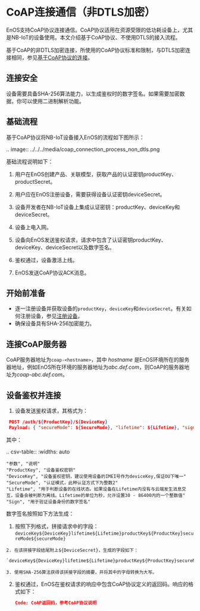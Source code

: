 # CoAP连接通信（非DTLS加密）

EnOS支持CoAP协议连接通信。CoAP协议适用在资源受限的低功耗设备上，尤其是NB-IoT的设备使用。本文介绍基于CoAP协议、不使用DTLS的接入流程。

基于CoAP的非DTLS加密连接，所使用的CoAP协议标准和限制，与DTLS加密连接相同，参见[基于CoAP协议的连接](../../../learn/enos_coap)。

## 连接安全

设备需要具备SHA-256算法能力，以生成鉴权时的数字签名。如果需要加密数据，你可以使用二进制解析功能。

## 基础流程

基于CoAP协议将NB-IoT设备接入EnOS的流程如下图所示：

.. image:: ../../../media/coap_connection_process_non_dtls.png

基础流程说明如下：

1. 用户在EnOS创建产品、关联模型，获取产品的认证密钥productKey、productSecret。

2. 用户应在EnOS注册设备，需要获得设备认证密钥deviceSecret。

3. 设备开发者在NB-IoT设备上集成认证密钥：productKey、deviceKey和deviceSecret。

4. 设备上电入网。

5. 设备向EnOS发送鉴权请求，请求中包含了认证密钥productKey、deviceKey、deviceSecret以及数字签名。

6. 鉴权通过，设备激活上线。

7. EnOS发送CoAP协议ACK消息。

## 开始前准备

- 逐一注册设备并获取设备的`productKey`，`deviceKey`和`deviceSecret`。有关如何注册设备，参见[注册设备](../../../howto/device/manage/creating_device)。
- 确保设备具有SHA-256加密能力。

## 连接CoAP服务器

CoAP服务器地址为`coap-<hostname>`，其中 _hostname_ 是EnOS环境所在的服务器地址，例如EnOS所在环境的服务器地址为*abc.def.com*，则CoAP的服务器地址为*coap-abc.def.com*。

## 设备鉴权并连接
  
1. 设备发送鉴权请求，其格式为：
  ```json
   POST /auth/${ProductKey}/${DeviceKey}
   Payload: { "secureMode": ${SecureMode}, "lifetime": ${Lifetime}, "sign": ${sign} }
  ```

  其中：

  .. csv-table::
    :widths: auto

    "参数", "说明"
    "ProductKey", "设备鉴权密钥"
    "DeviceKey", "设备鉴权密钥，建议使用设备的IMEI号作为deviceKey,保证OU下唯一"
    "SecureMode", "认证模式，此种认证方式下为整数2"
    "Lifetime", "用于判断设备的在线状态。如果设备在Lifetime内没有与云端发生消息交互，设备会被判断为离线。Lifetime的单位为秒，允许设置30 - 86400内的一个整数值"
    "Sign", "用于验证设备身份的数字签名"
    

 数字签名按照如下方法生成：

   1. 按照下列格式，拼接请求中的字段：
      `deviceKey${DeviceKey}lifetime${Lifetime}productKey${ProductKey}secureMode${secureMode}`

    2. 在该拼接字段结尾附上${DeviceSecret}，生成的字段如下：
     `deviceKey${DeviceKey}lifetime${Lifetime}productKey${ProductKey}secureMode${secureMode}${DeviceSecret}`

    3. 使用SHA-256算法获得该拼接字段的摘要，并将其中的字母转换为大写。

2. 鉴权通过，EnOS在鉴权请求的响应中包含CoAP协议定义的返回码。响应的格式如下：
   ```json
   Code: CoAP返回码，参考CoAP协议说明
   ```


